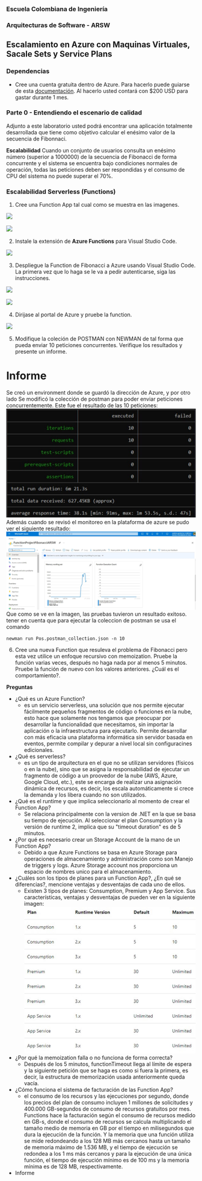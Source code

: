 ### Escuela Colombiana de Ingeniería
### Arquitecturas de Software - ARSW

## Escalamiento en Azure con Maquinas Virtuales, Sacale Sets y Service Plans

### Dependencias
* Cree una cuenta gratuita dentro de Azure. Para hacerlo puede guiarse de esta [documentación](https://azure.microsoft.com/en-us/free/search/?&ef_id=Cj0KCQiA2ITuBRDkARIsAMK9Q7MuvuTqIfK15LWfaM7bLL_QsBbC5XhJJezUbcfx-qAnfPjH568chTMaAkAsEALw_wcB:G:s&OCID=AID2000068_SEM_alOkB9ZE&MarinID=alOkB9ZE_368060503322_%2Bazure_b_c__79187603991_kwd-23159435208&lnkd=Google_Azure_Brand&dclid=CjgKEAiA2ITuBRDchty8lqPlzS4SJAC3x4k1mAxU7XNhWdOSESfffUnMNjLWcAIuikQnj3C4U8xRG_D_BwE). Al hacerlo usted contará con $200 USD para gastar durante 1 mes.

### Parte 0 - Entendiendo el escenario de calidad

Adjunto a este laboratorio usted podrá encontrar una aplicación totalmente desarrollada que tiene como objetivo calcular el enésimo valor de la secuencia de Fibonnaci.

**Escalabilidad**
Cuando un conjunto de usuarios consulta un enésimo número (superior a 1000000) de la secuencia de Fibonacci de forma concurrente y el sistema se encuentra bajo condiciones normales de operación, todas las peticiones deben ser respondidas y el consumo de CPU del sistema no puede superar el 70%.

### Escalabilidad Serverless (Functions)

1. Cree una Function App tal cual como se muestra en las  imagenes.

![](images/part3/part3-function-config.png)

![](images/part3/part3-function-configii.png)

2. Instale la extensión de **Azure Functions** para Visual Studio Code.

![](images/part3/part3-install-extension.png)

3. Despliegue la Function de Fibonacci a Azure usando Visual Studio Code. La primera vez que lo haga se le va a pedir autenticarse, siga las instrucciones.

![](images/part3/part3-deploy-function-1.png)

![](images/part3/part3-deploy-function-2.png)

4. Dirijase al portal de Azure y pruebe la function.

![](images/part3/part3-test-function.png)

5. Modifique la coleción de POSTMAN con NEWMAN de tal forma que pueda enviar 10 peticiones concurrentes. Verifique los resultados y presente un informe.
# Informe
Se creó un environment donde se guardó la dirección de Azure, y por otro lado Se modificó la colección de postman para poder enviar peticiones concurrentemente.
Este fue el resultado de las 10 peticiones:
![Imagenes](https://github.com/JoseGutierrezMairn/ARSW-Lab11/blob/master/images/punto5.JPG?raw=true)  
Además cuando se revisó el monitoreo en la plataforma de azure se pudo ver el siguiente resultado:  
![Imagenes](https://github.com/JoseGutierrezMairn/ARSW-Lab11/blob/master/images/monitoring5.JPG?raw=true)  
Que como se ve en la imagen, las pruebas tuvieron un resultado exitoso. 
tener en cuenta que para ejecutar la coleccion de postman se usa el comando
~~~
newman run Pos.postman_collection.json -n 10
~~~
6. Cree una nueva Function que resuleva el problema de Fibonacci pero esta vez utilice un enfoque recursivo con memoization. Pruebe la función varias veces, después no haga nada por al menos 5 minutos. Pruebe la función de nuevo con los valores anteriores. ¿Cuál es el comportamiento?.

**Preguntas**

* ¿Qué es un Azure Function?
    *  es un servicio serverless, una solución que nos permite ejecutar fácilmente pequeños fragmentos de código o funciones en la nube, esto hace que solamente nos tengamos que preocupar por desarrollar la funcionalidad que necesitamos, sin importar la aplicación o la infraestructura para ejecutarlo. Permite desarrollar con más eficacia una plataforma informática sin servidor basada en eventos, permite compilar y depurar a nivel local sin configuracines edicionales.
* ¿Qué es serverless?
    * es un tipo de arquitectura en el que no se utilizan servidores (físicos o en la nube), sino que se asigna la responsabilidad de ejecutar un fragmento de código a un proovedor de la nube (AWS, Azure, Google Cloud, etc.), este se encarga de realizar una asignación dinámica de recursos, es decir, los escala automáticamente si crece la demanda y los libera cuando no son utilizados.
* ¿Qué es el runtime y que implica seleccionarlo al momento de crear el Function App?
    * Se relaciona principalmente con la version de .NET en la que se basa su tiempo de ejecución. Al seleccionar el plan Consumption y la versión de runtime 2, implica que  su "timeout duration" es de 5 minutos.
* ¿Por qué es necesario crear un Storage Account de la mano de un Function App?
    * Debido a que Azure Functions se basa en Azure Storage para operaciones de almacenamiento y administración como son Manejo de triggers y logs. Azure Storage account nos proporciona un espacio de nombres unico para el almacenamiento.
* ¿Cuáles son los tipos de planes para un Function App?, ¿En qué se diferencias?, mencione ventajas y desventajas de cada uno de ellos.  
    * Existen 3 tipos de planes: Consumption, Premium y App Service. Sus características, ventajas y desventajas de pueden ver en la siguiente imagen:  
	![Imagenes](https://github.com/JoseGutierrezMairn/ARSW-Lab11/blob/master/images/planes.JPG?raw=true)  
* ¿Por qué la memoization falla o no funciona de forma correcta?  
    * Después de los 5 minutos, functionTimeout llega al límite de espera y la siguiente petición que se haga es como si fuera la primera, es decir, la estructura de memorización usada anteriormente queda vacía.
* ¿Cómo funciona el sistema de facturación de las Function App?  
    * el consumo de los recursos y las ejecuciones por segundo, donde los precios del plan de consumo incluyen 1 millones de solicitudes y 400.000 GB-segundos de consumo de recursos
	   gratuitos por mes. Functions hace la facturación según el consumo de recursos medido en GB-s, donde el consumo de recursos se calcula multiplicando el tamaño medio de memoria
	   en GB por el tiempo en milisegundos que dura la ejecución de la función. Y la memoria que una función utiliza se mide redondeando a los 128 MB más cercanos hasta un tamaño de
	   memoria máximo de 1.536 MB, y el tiempo de ejecución se redondea a los 1 ms más cercanos y para la ejecución de una única función, el tiempo de ejecución mínimo es de 100 ms
	   y la memoria mínima es de 128 MB, respectivamente.
* Informe
